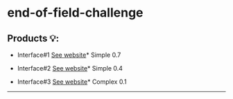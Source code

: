 # end-of-field-challenge
## Products  :bulb::

* Interface#1 [See website][Address1]* Simple 0.7

[Address1]: https://angry-archimedes-98731a.netlify.app/

* Interface#2 [See website][Address2]* Simple 0.4

[Address2]: https://stupefied-hopper-ac148a.netlify.app/

* Interface#3 [See website][Address3]* Complex 0.1

[Address3]: https://elegant-cori-a29aac.netlify.app/

***
